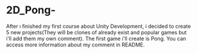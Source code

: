 # 2D_Pong-
After ı finished my first course about Unity Development, i decided to create 5 new projects(They will be clones of already exist and popular games but i'll add them my own comment). The first game i'll create is Pong. You can access more information about my comment in README.
